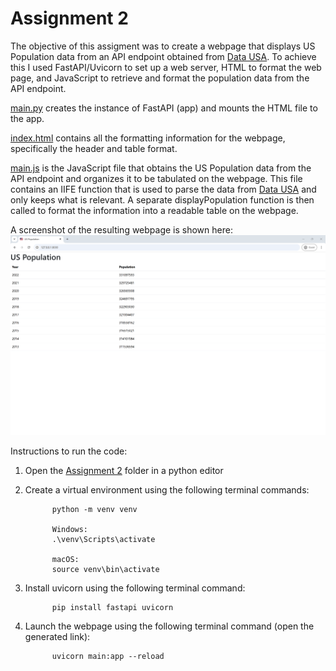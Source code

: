 # Assignment 2

The objective of this assigment was to create a webpage that displays US Population data from an API endpoint obtained from [Data USA](https://datausa.io/about/api/). To achieve 
this I used FastAPI/Uvicorn to set up a web server, HTML to format the web page, and JavaScript to retrieve and format the population data from the API endpoint. 

[main.py](https://github.com/dasorensen/CS3980/blob/main/Assignment%202/main.py) creates the instance of FastAPI (app) and mounts the HTML file to the app. 

[index.html](https://github.com/dasorensen/CS3980/blob/main/Assignment%202/frontend/index.html) contains all the formatting information for the webpage, specifically the header and 
table format. 

[main.js](https://github.com/dasorensen/CS3980/blob/main/Assignment%202/frontend/main.js) is the JavaScript file that obtains the US Population data from the API endpoint and 
organizes it to be tabulated on the webpage. This file contains an IIFE function that is used to parse the data from [Data USA](https://datausa.io/about/api/) and only keeps what is 
relevant. A separate displayPopulation function is then called to format the information into a readable table on the webpage. 

A screenshot of the resulting webpage is shown here: 
![Population Webpage](https://github.com/dasorensen/CS3980/blob/main/Assignment%202/Population%20Webpage.png)

Instructions to run the code:

1. Open the [Assignment 2](https://github.com/dasorensen/CS3980/tree/main/Assignment%202) folder in a python editor

2. Create a virtual environment using the following terminal commands:
   
             python -m venv venv

             Windows:
             .\venv\Scripts\activate

             macOS:
             source venv\bin\activate

3. Install uvicorn using the following terminal command:

             pip install fastapi uvicorn

4. Launch the webpage using the following terminal command (open the generated link):
   
             uvicorn main:app --reload
